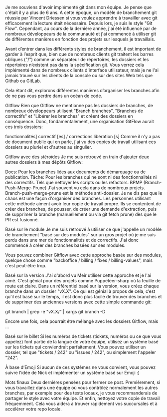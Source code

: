 Je me souviens d'avoir implémenté git dans mon équipe. Je pense que c'était il y a plus de 6 ans. A cette époque, un modèle de branchement git réussie par Vincent Driessen si vous voulez apprendre à travailler avec git efficacement la lecture était nécessaire. Depuis lors, je suis le style "Git Flow". Cependant, au cours de la dernière année, j'ai été influencé par de nombreux développeurs de la communauté et j'ai commencé à utiliser git de différentes manières en fonction des projets sur lesquels je travaillais.

Avant d’entrer dans les différents styles de branchement, il est important de garder à l’esprit que, bien que de nombreux clients git traitent les barres obliques ("/") comme un séparateur de répertoires, les dossiers et les répertoires n’existent pas dans la spécification git. Vous verrez cela implémenté dans de nombreux clients d'interface utilisateur, mais je ne l'ai jamais trouvé sur les clients de la console ou sur des sites Web tels que Github ou GitLab.

Cela étant dit, explorons différentes manières d’organiser les branches afin de ne pas vous perdre dans un océan de code.

Gitflow
Bien que Gitflow ne mentionne pas les dossiers de branches, de nombreux développeurs utilisent "Branch branches", "Branches de correctifs" et "Libérer les branches" et créent des dossiers en conséquence. 
Donc, fondamentalement, une organisation GitFlow aurait ces trois dossiers:

fonctionnalités]
correctif [es] / corrections
libération [s]
Comme il n'y a pas de document public qui en parle, j'ai vu des copies de travail utilisant ces dossiers au pluriel et d'autres au singulier.



Gitflow avec des stéroïdes
Je me suis retrouvé en train d'ajouter deux autres dossiers à mes dépôts Gitflow:

Docs: Pour les branches liées aux documents de démarquage ou de publication.
Tâche: Pour les branches qui ne sont ni des fonctionnalités ni des correctifs. Tels que nettoyer les scripts ou les refactors.
BPMP (Branch-Push-Merge-Prune)
J'ai souvent vu cela dans de nombreux projets. Branch-push-merge-prune est la méthode anti-dossier. Je ne dis pas que le chaos est une façon d'organiser des branches. Les personnes utilisant cette méthode aiment avoir leur copie de travail propre. Ils se contentent de créer des branches, de pousser, de créer une demande d'extraction, puis de supprimer la branche (manuellement ou via git fetch prune) dès que le PR est fusionné.



Basé sur le module
Je me suis retrouvé à utiliser ce que j'appelle un modèle de branchement "basé sur des modules" sur un gros projet où je me suis perdu dans une mer de fonctionnalités et de correctifs. J'ai donc commencé à créer des branches basées sur ses modules.



Vous pouvez combiner Gitflow avec cette approche basée sur des modules, quelque chose comme "backoffice / billing / fixes / billing-values", mais c'est peut-être trop.

Basé sur la version
J'ai d'abord vu Meir utiliser cette approche et je l'ai aimé. C'est génial pour des projets comme Puppeteer-sharp où la feuille de route est claire. 
Dans un référentiel basé sur la version, vous créez chaque branche dans un dossier "vX.X". Ce qui est génial à propos de cela, c’est qu’il est basé sur le temps, il est donc plus facile de trouver des branches et de supprimer des anciennes versions avec cette simple commande git:

git branch | grep -e "vX.X/" | xargs git branch -D



Encore une fois, cela pourrait être mélangé avec les dossiers Gitflow, mais ...

Basé sur le billet
Si les numéros de tickets (tickets, numéros ou ce que vous appelez) font partie de la langue de votre équipe, utilisez un système basé sur les tickets qui conviendrait parfaitement. 
Vous pouvez utiliser un dossier, tel que "tickets / 242" ou "issues / 242", ou simplement l'appeler "242".



À base d’Emoji
Si aucun de ces systèmes ne vous convient, vous pouvez suivre l'idée de Nick et implémenter un système basé sur Emoji :)



Mots finaux
Deux dernières pensées pour fermer ce post. Premièrement, si vous travaillez dans une équipe où vous contrôlez normalement les autres branches, par exemple pour des tests locaux, je vous recommanderais de partager le style avec votre équipe. 
Et enfin, nettoyez votre copie de travail fréquemment. Cela vous aidera à trouver rapidement vos succursales et à accélérer votre repo locale.